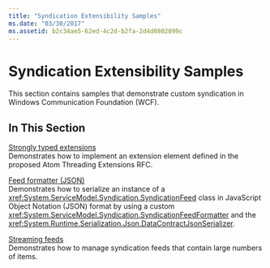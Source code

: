 ```yaml
---
title: "Syndication Extensibility Samples"
ms.date: "03/30/2017"
ms.assetid: b2c34ae5-62ed-4c2d-b2fa-2d4d0802099c
---
```

# Syndication Extensibility Samples
This section contains samples that demonstrate custom syndication in Windows Communication Foundation (WCF).  
  
## In This Section  
 [Strongly typed extensions](strongly-typed-extensions-sample.md)  
 Demonstrates how to implement an extension element defined in the proposed Atom Threading Extensions RFC.  
  
 [Feed formatter (JSON)](feed-formatter-json.md)  
 Demonstrates how to serialize an instance of a <xref:System.ServiceModel.Syndication.SyndicationFeed> class in JavaScript Object Notation (JSON) format by using a custom <xref:System.ServiceModel.Syndication.SyndicationFeedFormatter> and the <xref:System.Runtime.Serialization.Json.DataContractJsonSerializer>.  
  
 [Streaming feeds](streaming-feeds-sample.md)  
 Demonstrates how to manage syndication feeds that contain large numbers of items.
